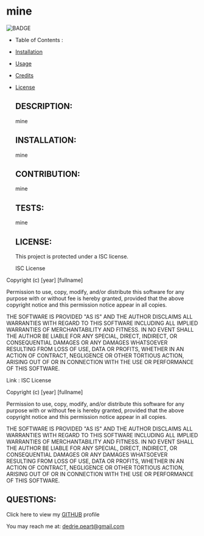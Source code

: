 # mine

![BADGE](https://img.shields.io/badge/license-ISC-yellow)

* Table of Contents : 
- [Installation](##installation)
- [Usage](##usage)
- [Credits](##credits)
- [License](##license)

  ## DESCRIPTION: 

  mine

  ## INSTALLATION: 
  mine

  ## CONTRIBUTION: 
  mine

  ## TESTS: 
  mine
  
  ## LICENSE: 
    This project is protected under a ISC license. 
    
  ISC License

Copyright (c) [year] [fullname]

Permission to use, copy, modify, and/or distribute this software for any
purpose with or without fee is hereby granted, provided that the above
copyright notice and this permission notice appear in all copies.

THE SOFTWARE IS PROVIDED "AS IS" AND THE AUTHOR DISCLAIMS ALL WARRANTIES WITH
REGARD TO THIS SOFTWARE INCLUDING ALL IMPLIED WARRANTIES OF MERCHANTABILITY
AND FITNESS. IN NO EVENT SHALL THE AUTHOR BE LIABLE FOR ANY SPECIAL, DIRECT,
INDIRECT, OR CONSEQUENTIAL DAMAGES OR ANY DAMAGES WHATSOEVER RESULTING FROM
LOSS OF USE, DATA OR PROFITS, WHETHER IN AN ACTION OF CONTRACT, NEGLIGENCE OR
OTHER TORTIOUS ACTION, ARISING OUT OF OR IN CONNECTION WITH THE USE OR
PERFORMANCE OF THIS SOFTWARE.

  
    
  Link : 
  ISC License

Copyright (c) [year] [fullname]

Permission to use, copy, modify, and/or distribute this software for any
purpose with or without fee is hereby granted, provided that the above
copyright notice and this permission notice appear in all copies.

THE SOFTWARE IS PROVIDED "AS IS" AND THE AUTHOR DISCLAIMS ALL WARRANTIES WITH
REGARD TO THIS SOFTWARE INCLUDING ALL IMPLIED WARRANTIES OF MERCHANTABILITY
AND FITNESS. IN NO EVENT SHALL THE AUTHOR BE LIABLE FOR ANY SPECIAL, DIRECT,
INDIRECT, OR CONSEQUENTIAL DAMAGES OR ANY DAMAGES WHATSOEVER RESULTING FROM
LOSS OF USE, DATA OR PROFITS, WHETHER IN AN ACTION OF CONTRACT, NEGLIGENCE OR
OTHER TORTIOUS ACTION, ARISING OUT OF OR IN CONNECTION WITH THE USE OR
PERFORMANCE OF THIS SOFTWARE.

  

  ## QUESTIONS:
  Click here to view my [GITHUB](github.com/Dedriep) profile 

  You may reach me at: dedrie.peart@gmail.com


